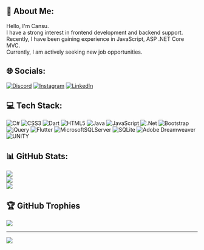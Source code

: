 ## 💫 About Me:
Hello, I'm Cansu. <br>I have a strong interest in frontend development and backend support. <br>Recently, I have been gaining experience in JavaScript, ASP .NET Core MVC.<br> Currently, I am actively seeking new job opportunities.


## 🌐 Socials:
[![Discord](https://img.shields.io/badge/Discord-%237289DA.svg?logo=discord&logoColor=white)](https://discord.gg/cnsu7#7976) [![Instagram](https://img.shields.io/badge/Instagram-%23E4405F.svg?logo=Instagram&logoColor=white)](https://instagram.com/cnsu_sahann) [![LinkedIn](https://img.shields.io/badge/LinkedIn-%230077B5.svg?logo=linkedin&logoColor=white)](https://linkedin.com/in/cansu-sahan-a56426230) 

## 💻 Tech Stack:
![C#](https://img.shields.io/badge/c%23-%23239120.svg?style=flat&logo=c-sharp&logoColor=white) ![CSS3](https://img.shields.io/badge/css3-%231572B6.svg?style=flat&logo=css3&logoColor=white) ![Dart](https://img.shields.io/badge/dart-%230175C2.svg?style=flat&logo=dart&logoColor=white) ![HTML5](https://img.shields.io/badge/html5-%23E34F26.svg?style=flat&logo=html5&logoColor=white) ![Java](https://img.shields.io/badge/java-%23ED8B00.svg?style=flat&logo=java&logoColor=white) ![JavaScript](https://img.shields.io/badge/javascript-%23323330.svg?style=flat&logo=javascript&logoColor=%23F7DF1E) ![.Net](https://img.shields.io/badge/.NET-5C2D91?style=flat&logo=.net&logoColor=white) ![Bootstrap](https://img.shields.io/badge/bootstrap-%23563D7C.svg?style=flat&logo=bootstrap&logoColor=white) ![jQuery](https://img.shields.io/badge/jquery-%230769AD.svg?style=flat&logo=jquery&logoColor=white) ![Flutter](https://img.shields.io/badge/Flutter-%2302569B.svg?style=flat&logo=Flutter&logoColor=white) ![MicrosoftSQLServer](https://img.shields.io/badge/Microsoft%20SQL%20Server-CC2927?style=flat&logo=microsoft%20sql%20server&logoColor=white) ![SQLite](https://img.shields.io/badge/sqlite-%2307405e.svg?style=flat&logo=sqlite&logoColor=white) ![Adobe Dreamweaver](https://img.shields.io/badge/Adobe%20Dreamweaver-FF61F6.svg?style=flat&logo=Adobe%20Dreamweaver&logoColor=white) ![UNITY](https://img.shields.io/badge/Unity-%2320232a.svg?style=flat&logo=unity&logoColor=white)
## 📊 GitHub Stats:
![](https://github-readme-stats.vercel.app/api?username=cansusahan&theme=algolia&hide_border=false&include_all_commits=true&count_private=true)<br/>
![](https://github-readme-streak-stats.herokuapp.com/?user=cansusahan&theme=algolia&hide_border=false)<br/>
![](https://github-readme-stats.vercel.app/api/top-langs/?username=cansusahan&theme=algolia&hide_border=false&include_all_commits=false&count_private=false&layout=compact)

## 🏆 GitHub Trophies
![](https://github-profile-trophy.vercel.app/?username=cansusahan&theme=algolia&no-frame=false&no-bg=false&margin-w=4)

---
[![](https://visitcount.itsvg.in/api?id=cansusahan&icon=2&color=1)](https://visitcount.itsvg.in)

<!-- Proudly created with GPRM ( https://gprm.itsvg.in ) -->
